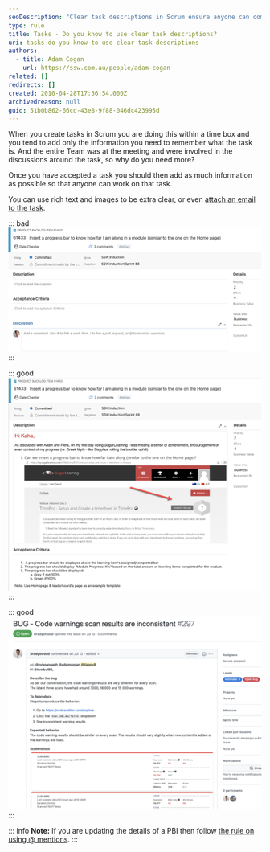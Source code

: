 ```yaml
---
seoDescription: "Clear task descriptions in Scrum ensure anyone can complete tasks by providing detailed information, using rich text and images, and attaching relevant emails."
type: rule
title: Tasks - Do you know to use clear task descriptions?
uri: tasks-do-you-know-to-use-clear-task-descriptions
authors:
  - title: Adam Cogan
    url: https://ssw.com.au/people/adam-cogan
related: []
redirects: []
created: 2010-04-28T17:56:54.000Z
archivedreason: null
guid: 51b0b862-66cd-43e8-9f88-046dc423995d
---
```

When you create tasks in Scrum you are doing this within a time box and you tend to add only the information you need to remember what the task is. And the entire Team was at the meeting and were involved in the discussions around the task, so why do you need more?

<!--endintro-->

Once you have accepted a task you should then add as much information as possible so that anyone can work on that task.

You can use rich text and images to be extra clear, or even [attach an email to the task](/tasks-do-you-know-to-ensure-that-relevant-emails-are-attached-to-tasks).

::: bad
![Figure: Bad example - there is not enough information for anyone to complete this task](screen-shot-2021-11-02-at-9.30.39-am.png)
:::

::: good
![Figure: Good example - Azure DevOps - Lots of information so anyone can pick up that task](screen-shot-2021-11-02-at-9.30.14-am.png)
:::

::: good
![Figure: Good example - GitHub - Lots of information so anyone can pick up that task](screen-shot-2021-11-02-at-9.54.20-am.png)
:::

::: info
**Note:** If you are updating the details of a PBI then follow [the rule on using @ mentions](/when-you-use-mentions-in-a-pbi).
:::
